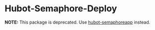 # Hubot-Semaphore-Deploy

**NOTE:** This package is deprecated. Use [hubot-semaphoreapp](https://github.com/ben/hubot-semaphoreapp) instead.
